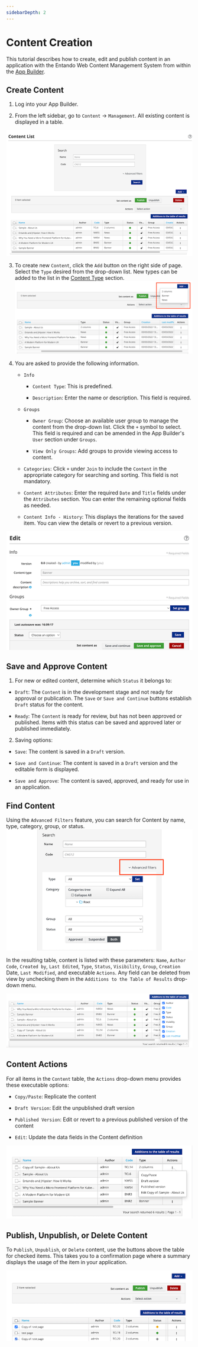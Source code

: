 ```yaml
---
sidebarDepth: 2
---
```


# Content Creation

This tutorial describes how to create, edit and publish content in an application with the Entando Web Content Management System from within the [App Builder](../../docs/compose/app-builder.md).

## Create Content

1. Log into your App Builder.

2. From the left sidebar, go to `Content` → `Management`. All existing 
    content is displayed in a table.

![image](./img/content-management.png)

3. To create new `Content`, click the `Add` button on the right side of page. Select the `Type` desired from the drop-down list. New types can be added to the list in the [Content Type](./content-types-tutorial.md) section.
![image](./img/content-add.png)

4. You are asked to provide the following information.
    * `Info` 

         * `Content Type`: This is predefined. 

         * `Description`: Enter the name or description. This field is required.

    *   `Groups`

         * `Owner Group`: Choose an available user group to manage the content from the drop-down list. Click the `+` symbol to select. This field is required and can be amended in the App Builder's `User` section under `Groups`.

         * `View Only Groups`: Add groups to provide viewing access to content. 

    *   `Categories`: Click `+` under `Join` to include the `Content` in the appropriate category for searching and sorting.  This field is not mandatory.

    *  `Content Attributes`: Enter the required `Date` and `Title` fields under the `Attributes` section. You can enter the remaining optional fields as needed.
    * `Content Info - History`: This displays the iterations for the saved item. You can view the details or revert to a previous version. 

![Add Content Information](./img/content-addinfo.png)

## Save and Approve Content 
1. For new or edited content, determine which `Status` it belongs to:  

 * `Draft`: The `Content` is in the development stage and not ready for approval or publication. The `Save` or `Save and Continue` buttons establish `Draft` status for the content.

 * `Ready`: The `Content` is ready for review, but has not been approved or published.  Items with this status can be saved and approved later or published immediately.

2. Saving options:

-   `Save`: The content is saved in a `Draft` version.

-   `Save and Continue`: The content is saved in a `Draft` version and the editable form is displayed.

-   `Save and Approve`: The content is saved, approved, and ready for use in an application.


## Find Content

Using the `Advanced Filters` feature, you can search for Content by name, type, category, group, or status. 
![Content Filters](./img/content-filters.png)

In the resulting table, content is listed with these parameters: `Name`, `Author`
`Code`, `Created by`, `Last Edited`, `Type`, `Status`, `Visibility`, `Group`, `Creation` Date, `Last Modified`, and executable `Actions`. Any field can be deleted from view by unchecking them in the `Additions to the Table of Results` drop-down menu.

![Content Table List View](./img/content-table-view.png)

## Content Actions

For all items in the `Content` table, the `Actions` drop-down menu provides these executable options:

* `Copy/Paste`: Replicate the content

* `Draft Version`: Edit the unpublished draft version

*  `Published Version`: Edit or revert to a previous published version of the content

*  `Edit`: Update the data fields in the Content definition



![Content Actions](./img/content-actions.png)


## Publish, Unpublish, or Delete Content

To `Publish`, `Unpublish`, or `Delete` content, use the buttons above the table for checked items. This takes you to a confirmation page where a summary displays the usage of the item in your application. 

![Content Publish or Delete](./img/content-publish.png)

